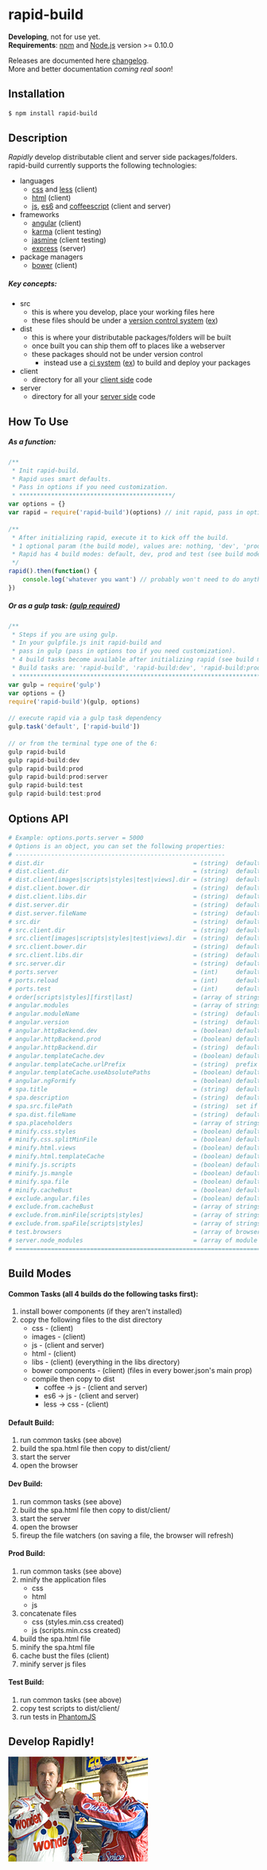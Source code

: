 # rapid-build
**Developing**, not for use yet.  
**Requirements**: [npm](http://npmjs.org/) and [Node.js](http://nodejs.org/) version >= 0.10.0  

Releases are documented here [changelog](https://github.com/jyounce/rapid-build/blob/master/CHANGELOG.md).  
More and better documentation *coming real soon*!

## Installation
```bash
$ npm install rapid-build
```

## Description
*Rapidly* develop distributable client and server side packages/folders.
rapid-build currently supports the following technologies:
* languages
	* [css](https://developer.mozilla.org/en-US/docs/Web/CSS) and [less](http://lesscss.org/) (client)
	* [html](https://developer.mozilla.org/en-US/docs/Web/HTML) (client)
	* [js](https://developer.mozilla.org/en-US/docs/Web/JavaScript), [es6](https://babeljs.io/) and [coffeescript](http://coffeescript.org/) (client and server)
* frameworks
	* [angular](https://angularjs.org/) (client)
	* [karma](http://karma-runner.github.io/) (client testing)
	* [jasmine](http://jasmine.github.io/) (client testing)
	* [express](http://expressjs.com/) (server)
* package managers
	* [bower](http://bower.io/) (client)

##### Key concepts:
* src
	* this is where you develop, place your working files here
	* these files should be under a [version control system](http://guides.beanstalkapp.com/version-control/intro-to-version-control.html)
	  ([ex](https://github.com/ "Example: GitHub that uses Git"))
* dist
	* this is where your distributable packages/folders will be built
	* once built you can ship them off to places like a webserver
	* these packages should not be under version control
		* instead use a [ci system](http://www.thoughtworks.com/continuous-integration "Continuous Integration System")
		  ([ex](https://travis-ci.org/ "Example: Travis CI")) to build and deploy your packages
* client
	* directory for all your
	  [client side](http://programmers.stackexchange.com/questions/171203/what-are-the-differences-between-server-side-and-client-side-programming)
	  code
* server
	* directory for all your
	  [server side](http://programmers.stackexchange.com/questions/171203/what-are-the-differences-between-server-side-and-client-side-programming)
	  code


## How To Use
##### As a function:

```javascript
/**
 * Init rapid-build.
 * Rapid uses smart defaults.
 * Pass in options if you need customization.
 * *******************************************/
var options = {}
var rapid = require('rapid-build')(options) // init rapid, pass in options here

/**
 * After initializing rapid, execute it to kick off the build.
 * 1 optional param (the build mode), values are: nothing, 'dev', 'prod' or 'test'.
 * Rapid has 4 build modes: default, dev, prod and test (see build modes).
 */
rapid().then(function() {
	console.log('whatever you want') // probably won't need to do anything
})
```

##### Or as a gulp task: ([gulp required](http://gulpjs.com/))

```javascript
/**
 * Steps if you are using gulp.
 * In your gulpfile.js init rapid-build and
 * pass in gulp (pass in options too if you need customization).
 * 4 build tasks become available after initializing rapid (see build modes).
 * Build tasks are: 'rapid-build', 'rapid-build:dev', 'rapid-build:prod' and 'rapid-build:test'
 * *********************************************************************************************/
var gulp = require('gulp')
var options = {}
require('rapid-build')(gulp, options)

// execute rapid via a gulp task dependency
gulp.task('default', ['rapid-build'])

// or from the terminal type one of the 6:
gulp rapid-build
gulp rapid-build:dev
gulp rapid-build:prod
gulp rapid-build:prod:server
gulp rapid-build:test
gulp rapid-build:test:prod
```

## Options API
```coffeescript
# Example: options.ports.server = 5000
# Options is an object, you can set the following properties:
# -----------------------------------------------------------
# dist.dir                                          = (string)  defaults to 'dist'
# dist.client.dir                                   = (string)  defaults to 'client'
# dist.client[images|scripts|styles|test|views].dir = (string)  defaults to property name
# dist.client.bower.dir                             = (string)  defaults to 'bower_components'
# dist.client.libs.dir                              = (string)  defaults to 'libs' = 3rd party libraries that aren't bower components
# dist.server.dir                                   = (string)  defaults to 'server'
# dist.server.fileName                              = (string)  defaults to 'routes.js': this is the server's entry script
# src.dir                                           = (string)  defaults to 'src'
# src.client.dir                                    = (string)  defaults to 'client'
# src.client[images|scripts|styles|test|views].dir  = (string)  defaults to property name
# src.client.bower.dir                              = (string)  defaults to 'bower_components'
# src.client.libs.dir                               = (string)  defaults to 'libs' = 3rd party libraries that aren't bower components
# src.server.dir                                    = (string)  defaults to 'server'
# ports.server                                      = (int)     defaults to 3000, web server port
# ports.reload                                      = (int)     defaults to 3001, browsersync server port 
# ports.test                                        = (int)     defaults to 9876, karma server port
# order[scripts|styles][first|last]                 = (array of strings) = file paths
# angular.modules                                   = (array of strings) = additional angular modules to load, already loaded are ['ngResource', 'ngRoute', 'ngSanitize'] and 'ngMockE2E' based on angular.httpBackend options
# angular.moduleName                                = (string)  defaults to 'app' = application module name, value for ng-app
# angular.version                                   = (string)  defaults to '1.x' = semver version required
# angular.httpBackend.dev                           = (boolean) defaults to false = set to true to enable httpBackend for dev and default build
# angular.httpBackend.prod                          = (boolean) defaults to false = set to true to enable httpBackend for prod build
# angular.httpBackend.dir                           = (string)  defaults to 'mocks' = directory inside your client scripts directory
# angular.templateCache.dev                         = (boolean) defaults to false = use template cache when running default and dev task
# angular.templateCache.urlPrefix                   = (string)  prefix for template urls
# angular.templateCache.useAbsolutePaths            = (boolean) defaults to false = prefix template urls with a '/'
# angular.ngFormify                                 = (boolean) defaults to false = set to true to replace all html form tags with ng:form in client dist, useful if your application is going to be wrapped in a global form
# spa.title                                         = (string)  defaults to package.json name or 'Application' = html title tag value
# spa.description                                   = (string)  defaults to package.json description = html meta description tag value
# spa.src.filePath                                  = (string)  set if you want to use your own spa file and not the build system's (file must be located in your client src directory)
# spa.dist.fileName                                 = (string)  defaults to file name of spa.src.filePath or 'spa.html' = provide if you want the dist spa file to be named differently, example: 'index.html'
# spa.placeholders                                  = (array of strings) = set to retain spa file placeholders, optional values are: ['scripts', 'styles', 'description', 'moduleName', 'title'] or ['all']
# minify.css.styles                                 = (boolean) defaults to true = for prod build, minify the css
# minify.css.splitMinFile                           = (boolean) defaults to true = for prod build, task for ie9 and below, split styles.min.css into multiple files if selector count > 4,095
# minify.html.views                                 = (boolean) defaults to true = for prod build, minify the html
# minify.html.templateCache                         = (boolean) defaults to true = for prod build, use the template cache
# minify.js.scripts                                 = (boolean) defaults to true = for prod build, minify the js
# minify.js.mangle                                  = (boolean) defaults to true = for prod build, mangle the names in the js
# minify.spa.file                                   = (boolean) defaults to true = for prod build, minify the spa.html file
# minify.cacheBust                                  = (boolean) defaults to true = for prod build, ensures the user always receives the latest files, adds an md5 checksum to the client files before their extension
# exclude.angular.files                             = (boolean) defaults to false = set to true to exclude the angular files that come with rapid-build from dist (lib and modules)
# exclude.from.cacheBust                            = (array of strings) = file paths: exclude files from the cache bust
# exclude.from.minFile[scripts|styles]              = (array of strings) = file paths: exclude script or style files from automatically being generated in the scripts.min.js or styles.min.css file
# exclude.from.spaFile[scripts|styles]              = (array of strings) = file paths: exclude script or style files from automatically being generated in the spa.html file
# test.browsers                                     = (array of browser names) = phantomjs will run by default, optional browser names are ['chrome', 'firefox', 'ie', 'safari'] 
# server.node_modules                               = (array of module names) = node_modules you would like to copy to the server dist, example: ['q']
# =============================================================================================================================================================================================================================
```

## Build Modes
#### Common Tasks (all 4 builds do the following tasks first):
1. install bower components (if they aren't installed)
2. copy the following files to the dist directory
	* css - (client)
	* images - (client)
	* js - (client and server)
	* html - (client)
	* libs - (client) (everything in the libs directory)
	* bower components - (client) (files in every bower.json's main prop)
	* compile then copy to dist
		* coffee -> js - (client and server)
		* es6 -> js - (client and server)
		* less -> css - (client)

#### Default Build:
1. run common tasks (see above)
2. build the spa.html file then copy to dist/client/
3. start the server
4. open the browser

#### Dev Build:
1. run common tasks (see above)
2. build the spa.html file then copy to dist/client/
3. start the server
4. open the browser
5. fireup the file watchers (on saving a file, the browser will refresh)

#### Prod Build:
1. run common tasks (see above)
2. minify the application files
	* css
	* html
	* js
3. concatenate files
	* css (styles.min.css created)
	* js (scripts.min.css created)
4. build the spa.html file
5. minify the spa.html file
6. cache bust the files (client)
7. minify server js files

#### Test Build:
1. run common tasks (see above)
2. copy test scripts to dist/client/
3. run tests in [PhantomJS](http://phantomjs.org/)

## Develop Rapidly!
![Shake and Bake!](docs/shake-and-bake.jpg "Shake n' Bake!")











